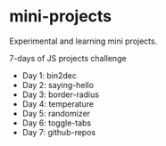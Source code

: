 # mini-projects
Experimental and learning mini projects.

7-days of JS projects challenge

* Day 1: bin2dec
* Day 2: saying-hello
* Day 3: border-radius
* Day 4: temperature
* Day 5: randomizer
* Day 6: toggle-tabs
* Day 7: github-repos
